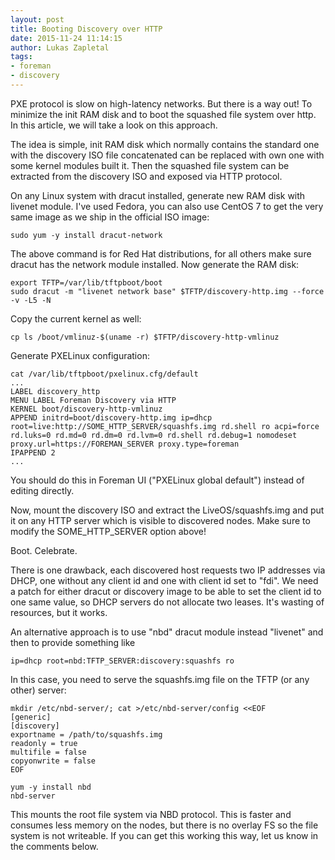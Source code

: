 ```yaml
---
layout: post
title: Booting Discovery over HTTP
date: 2015-11-24 11:14:15
author: Lukas Zapletal
tags:
- foreman
- discovery
---
```


PXE protocol is slow on high-latency networks. But there is a way out!
To minimize the init RAM disk and to boot the squashed file system over http.
In this article, we will take a look on this approach.

<!--more-->

The idea is simple, init RAM disk which normally contains the standard one
with the discovery ISO file concatenated can be replaced with own one with
some kernel modules built it. Then the squashed file system can be extracted
from the discovery ISO and exposed via HTTP protocol.

On any Linux system with dracut installed, generate new RAM disk with livenet
module. I've used Fedora, you can also use CentOS 7 to get the very same image
as we ship in the official ISO image:

    sudo yum -y install dracut-network

The above command is for Red Hat distributions, for all others make sure
dracut has the network module installed. Now generate the RAM disk:

    export TFTP=/var/lib/tftpboot/boot
    sudo dracut -m "livenet network base" $TFTP/discovery-http.img --force -v -L5 -N

Copy the current kernel as well:

    cp ls /boot/vmlinuz-$(uname -r) $TFTP/discovery-http-vmlinuz

Generate PXELinux configuration:

    cat /var/lib/tftpboot/pxelinux.cfg/default
    ...
    LABEL discovery_http
    MENU LABEL Foreman Discovery via HTTP
    KERNEL boot/discovery-http-vmlinuz
    APPEND initrd=boot/discovery-http.img ip=dhcp root=live:http://SOME_HTTP_SERVER/squashfs.img rd.shell ro acpi=force rd.luks=0 rd.md=0 rd.dm=0 rd.lvm=0 rd.shell rd.debug=1 nomodeset proxy.url=https://FOREMAN_SERVER proxy.type=foreman
    IPAPPEND 2
    ...

You should do this in Foreman UI ("PXELinux global default") instead of
editing directly.

Now, mount the discovery ISO and extract the LiveOS/squashfs.img and put it on
any HTTP server which is visible to discovered nodes. Make sure to modify the
SOME_HTTP_SERVER option above!

Boot. Celebrate.

There is one drawback, each discovered host requests two IP addresses via
DHCP, one without any client id and one with client id set to "fdi". We need a
patch for either dracut or discovery image to be able to set the client id to
one same value, so DHCP servers do not allocate two leases. It's wasting of
resources, but it works.

An alternative approach is to use "nbd" dracut module instead "livenet" and
then to provide something like

    ip=dhcp root=nbd:TFTP_SERVER:discovery:squashfs ro

In this case, you need to serve the squashfs.img file on the TFTP (or any
other) server:

    mkdir /etc/nbd-server/; cat >/etc/nbd-server/config <<EOF
    [generic]
    [discovery]
    exportname = /path/to/squashfs.img
    readonly = true
    multifile = false
    copyonwrite = false
    EOF

    yum -y install nbd
    nbd-server

This mounts the root file system via NBD protocol. This is faster and consumes
less memory on the nodes, but there is no overlay FS so the file system is not
writeable. If you can get this working this way, let us know in the comments
below.
